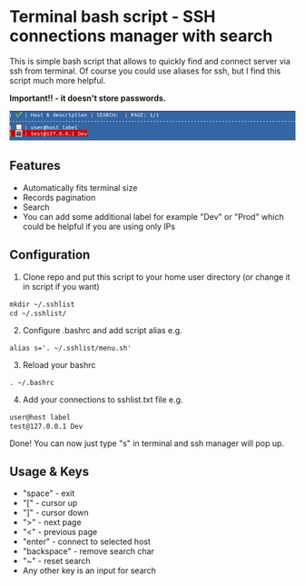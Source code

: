# Terminal bash script - SSH connections manager with search

This is simple bash script that allows to quickly find and connect server via ssh from terminal. Of course you could use aliases for ssh, but I find this script much more helpful.

**Important!! - it doesn't store passwords.**


![Menu preview](preview.png)

## Features
* Automatically fits terminal size
* Records pagination
* Search 
* You can add some additional label for example "Dev" or "Prod" which could be helpful if you are using only IPs

## Configuration

1. Clone repo and put this script to your home user directory (or change it in script if you want)
```
mkdir ~/.sshlist
cd ~/.sshlist/
```
2. Configure .bashrc and add script alias e.g.
```
alias s='. ~/.sshlist/menu.sh'
```
3. Reload your bashrc
```
. ~/.bashrc
```
4. Add your connections to sshlist.txt file e.g.
```
user@host label
test@127.0.0.1 Dev
```

Done! You can now just type "s" in terminal and ssh manager will pop up.

## Usage & Keys

* "space" - exit
* "[" - cursor up
* "]" - cursor down
* ">" - next page
* "<" - previous page
* "enter" - connect to selected host
* "backspace" - remove search char
* "~" - reset search
* Any other key is an input for search